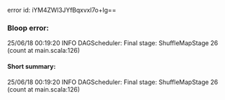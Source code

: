 error id: iYM4ZWl3JYfBqxvxl7o+Ig==
### Bloop error:

25/06/18 00:19:20 INFO DAGScheduler: Final stage: ShuffleMapStage 26 (count at main.scala:126)
#### Short summary: 

25/06/18 00:19:20 INFO DAGScheduler: Final stage: ShuffleMapStage 26 (count at main.scala:126)